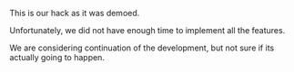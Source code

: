 This is our hack as it was demoed. 

Unfortunately, we did not have enough time to implement all the features. 

We are considering continuation of the development, but not sure if its actually going to happen. 
